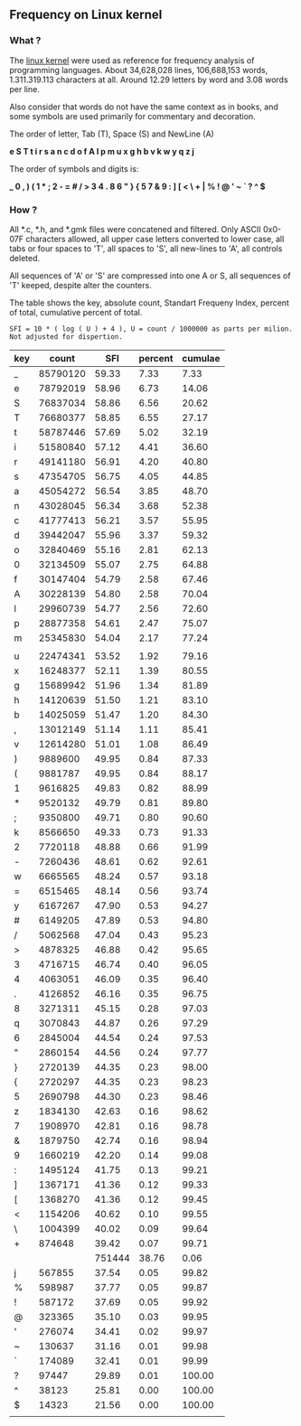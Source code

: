 ## Frequency on Linux kernel

### What ?

The [linux kernel](https://cdn.kernel.org/pub/linux/kernel/v6.x/linux-6.10.7.tar.xz) were used as reference for frequency analysis of programming languages. About 34,628,028 lines, 106,688,153 words, 1.311.319.113 characters at all. Around 12.29 letters by word and 3.08 words per line.

Also consider that words do not have the same context as in books, and some symbols are used primarily for commentary and decoration.

The order of letter, Tab (T), Space (S) and NewLine (A)

**e S T t i r s a n c d o f A l p m u x g h b v k w y q z j**

The order of symbols and digits is:

**_ 0 , ) ( 1 * ; 2 - = # / > 3 4 . 8 6 " } { 5 7 & 9 : ] [ < \ + | % ! @ ' ~ ` ? ^ $** 

### How ?

All *.c, *.h, and *.gmk files were concatened and filtered. Only ASCII 0x0-07F characters allowed, all upper case letters converted to lower case, all tabs or four spaces to 'T', all spaces to 'S', all new-lines to 'A', all controls deleted. 

All sequences of 'A' or 'S' are compressed into one A or S, all sequences of 'T' keeped, despite alter the counters.

The table shows the key, absolute count, Standart Frequeny Index, percent of total, cumulative percent of total. 

    SFI = 10 * ( log ( U ) + 4 ), U = count / 1000000 as parts per milion. Not adjusted for dispertion.

| key | count | SFI | percent | cumulae |
| --- | --- | --- | --- | --- |
| _ | 85790120 | 59.33 | 7.33 | 7.33 |
| e | 78792019 | 58.96 | 6.73 | 14.06 |
| S | 76837034 | 58.86 | 6.56 | 20.62 |
| T | 76680377 | 58.85 | 6.55 | 27.17 |
| t | 58787446 | 57.69 | 5.02 | 32.19 |
| i | 51580840 | 57.12 | 4.41 | 36.60 |
| r | 49141180 | 56.91 | 4.20 | 40.80 |
| s | 47354705 | 56.75 | 4.05 | 44.85 |
| a | 45054272 | 56.54 | 3.85 | 48.70 |
| n | 43028045 | 56.34 | 3.68 | 52.38 |
| c | 41777413 | 56.21 | 3.57 | 55.95 |
| d | 39442047 | 55.96 | 3.37 | 59.32 |
| o | 32840469 | 55.16 | 2.81 | 62.13 |
| 0 | 32134509 | 55.07 | 2.75 | 64.88 |
| f | 30147404 | 54.79 | 2.58 | 67.46 |
| A | 30228139 | 54.80 | 2.58 | 70.04 |
| l | 29960739 | 54.77 | 2.56 | 72.60 |
| p | 28877358 | 54.61 | 2.47 | 75.07 |
| m | 25345830 | 54.04 | 2.17 | 77.24 |
| | | | |
| u | 22474341 | 53.52 | 1.92 | 79.16 |
| x | 16248377 | 52.11 | 1.39 | 80.55 |
| g | 15689942 | 51.96 | 1.34 | 81.89 |
| h | 14120639 | 51.50 | 1.21 | 83.10 |
| b | 14025059 | 51.47 | 1.20 | 84.30 |
| , | 13012149 | 51.14 | 1.11 | 85.41 |
| v | 12614280 | 51.01 | 1.08 | 86.49 |
| ) | 9889600 | 49.95 | 0.84 | 87.33 |
| ( | 9881787 | 49.95 | 0.84 | 88.17 |
| 1 | 9616825 | 49.83 | 0.82 | 88.99 |
| * | 9520132 | 49.79 | 0.81 | 89.80 |
| ; | 9350800 | 49.71 | 0.80 | 90.60 |
| k | 8566650 | 49.33 | 0.73 | 91.33 |
| 2 | 7720118 | 48.88 | 0.66 | 91.99 |
| - | 7260436 | 48.61 | 0.62 | 92.61 |
| w | 6665565 | 48.24 | 0.57 | 93.18 |
| = | 6515465 | 48.14 | 0.56 | 93.74 |
| y | 6167267 | 47.90 | 0.53 | 94.27 |
| # | 6149205 | 47.89 | 0.53 | 94.80 |
| / | 5062568 | 47.04 | 0.43 | 95.23 |
| > | 4878325 | 46.88 | 0.42 | 95.65 |
| 3 | 4716715 | 46.74 | 0.40 | 96.05 |
| 4 | 4063051 | 46.09 | 0.35 | 96.40 |
| . | 4126852 | 46.16 | 0.35 | 96.75 |
| 8 | 3271311 | 45.15 | 0.28 | 97.03 |
| q | 3070843 | 44.87 | 0.26 | 97.29 |
| 6 | 2845004 | 44.54 | 0.24 | 97.53 |
| " | 2860154 | 44.56 | 0.24 | 97.77 |
| } | 2720139 | 44.35 | 0.23 | 98.00 |
| { | 2720297 | 44.35 | 0.23 | 98.23 |
| 5 | 2690798 | 44.30 | 0.23 | 98.46 |
| z | 1834130 | 42.63 | 0.16 | 98.62 |
| 7 | 1908970 | 42.81 | 0.16 | 98.78 |
| & | 1879750 | 42.74 | 0.16 | 98.94 |
| 9 | 1660219 | 42.20 | 0.14 | 99.08 |
| : | 1495124 | 41.75 | 0.13 | 99.21 |
| ] | 1367171 | 41.36 | 0.12 | 99.33 |
| [ | 1368270 | 41.36 | 0.12 | 99.45 |
| < | 1154206 | 40.62 | 0.10 | 99.55 |
| \ | 1004399 | 40.02 | 0.09 | 99.64 |
| + | 874648 | 39.42 | 0.07 | 99.71 |
| | | 751444 | 38.76 | 0.06 | 99.77 |
| j | 567855 | 37.54 | 0.05 | 99.82 |
| % | 598987 | 37.77 | 0.05 | 99.87 |
| ! | 587172 | 37.69 | 0.05 | 99.92 |
| @ | 323365 | 35.10 | 0.03 | 99.95 |
| ' | 276074 | 34.41 | 0.02 | 99.97 |
| ~ | 130637 | 31.16 | 0.01 | 99.98 |
| ` | 174089 | 32.41 | 0.01 | 99.99 |
| ? | 97447 | 29.89 | 0.01 | 100.00 |
| ^ | 38123 | 25.81 | 0.00 | 100.00 |
| $ | 14323 | 21.56 | 0.00 | 100.00 |
| | | | |
